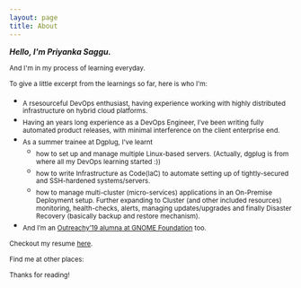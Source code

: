 ```yaml
---
layout: page
title: About
---
```


***Hello, I'm Priyanka Saggu.***

<sub> And I'm in my process of learning everyday.</sub>

<sub>To give a little excerpt from the learnings so far, here is who I'm:</sub>

- <sub>A rsesourceful DevOps enthusiast, having experience working with highly distributed infrastructure on hybrid cloud platforms.</sub> 
- <sub> Having an years long experience as a DevOps Engineer, I’ve been writing fully automated product releases, with minimal interference on the client enterprise end.</sub>
- <sub>  As a summer trainee at Dgplug, I've learnt</sub>
    - <sub>how to set up and manage multiple Linux-based servers. (Actually, dgplug is from where all my DevOps learning started :))</sub>
    - <sub>how to write Infrastructure as Code(IaC) to automate setting up of tightly-secured and SSH-hardened systems/servers.</sub>
    - <sub>how to manage multi-cluster (micro-services) applications in an On-Premise Deployment setup. Further expanding to Cluster (and other included resources) monitoring, health-checks, alerts, managing updates/upgrades and finally Disaster Recovery (basically backup and restore mechanism).</sub>
- <sub>And I’m an [Outreachy’19 alumna at GNOME Foundation](https://www.outreachy.org/alums/) too.</sub>

<sub>Checkout my resume [here](https://priyankasaggu11929.github.io/resume/).</sub>

<sub>Find me at other places:</sub>

<p class="social-icons">
  <a href="https://twitter.com/PriyankaSaggu4"><i class="fab fa-twitter fa-2x"></i></a>
  <a href="https://github.com/priyankasaggu11929"><i class="fab fa-github fa-2x"></i></a>
  <a href="https://gitlab.gnome.org/priyankasaggu119"><i class="fab fa-gitlab fa-2x"></i></a>
  <a href="https://www.linkedin.com/in/priyanka-saggu/"><i class="fab fa-linkedin-in fa-2x"></i></a>
  <a href="https://toots.dgplug.org/@priyankasaggu119"><i class="fab fa-mastodon fa-2x"></i></a>
</p>


<sub>Thanks for reading!</sub>
